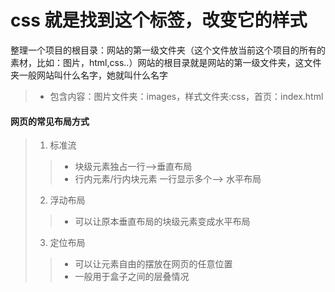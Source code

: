 # css 就是找到这个标签，改变它的样式

整理一个项目的根目录：网站的第一级文件夹（这个文件放当前这个项目的所有的素材，比如：图片，html,css..）网站的根目录就是网站的第一级文件夹，这文件夹一般网站叫什么名字，她就叫什么名字
> + 包含内容：图片文件夹：images，样式文件夹:css，首页：index.html

#### 网页的常见布局方式
> 1. 标准流
>> + 块级元素独占一行-->垂直布局
>> + 行内元素/行内块元素 一行显示多个--> 水平布局
> 2. 浮动布局
>> + 可以让原本垂直布局的块级元素变成水平布局
> 3. 定位布局
>> + 可以让元素自由的摆放在网页的任意位置
>> + 一般用于盒子之间的层叠情况